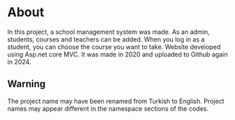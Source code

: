 # About
In this project, a school management system was made. As an admin, students, courses and teachers can be added. When you log in as a student, you can choose the course you want to take. Website developed using Asp.net core MVC. It was made in 2020 and uploaded to Github again in 2024.

## Warning
The project name may have been renamed from Turkish to English. Project names may appear different in the namespace sections of the codes.
